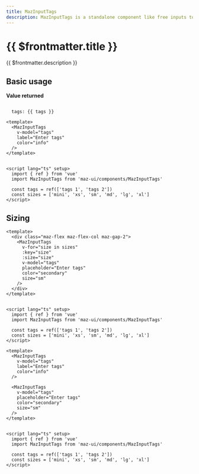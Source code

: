 ```yaml
---
title: MazInputTags
description: MazInputTags is a standalone component like free inputs to help user select many values and return an Array of strings. Color options are also available.
---
```


# {{ $frontmatter.title }}

{{ $frontmatter.description }}

<!--@include: ./../.vitepress/mixins/getting-started.md-->

<!--@include: ./../.vitepress/mixins/maz-input-props.md-->

## Basic usage

<MazInputTags
  v-model="tags"
  placeholder="Enter tags"
  color="info"
/>

**Value returned**

<code>
  tags: {{ tags }}
</code>

```vue
<template>
  <MazInputTags
    v-model="tags"
    label="Enter tags"
    color="info"
  />
</template>


<script lang="ts" setup>
  import { ref } from 'vue'
  import MazInputTags from 'maz-ui/components/MazInputTags'

  const tags = ref(['tags 1', 'tags 2'])
  const sizes = ['mini', 'xs', 'sm', 'md', 'lg', 'xl']
</script>
```

## Sizing

<div class="maz-flex maz-flex-col maz-gap-2">
  <MazInputTags
    v-for="size in sizes"
    :key="size"
    :size="size"
    v-model="tags"
    placeholder="Enter tags"
    color="secondary"
    size="sm"
  />
</div>

```vue
<template>
  <div class="maz-flex maz-flex-col maz-gap-2">
    <MazInputTags
      v-for="size in sizes"
      :key="size"
      :size="size"
      v-model="tags"
      placeholder="Enter tags"
      color="secondary"
      size="sm"
    />
  </div>
</template>


<script lang="ts" setup>
  import { ref } from 'vue'
  import MazInputTags from 'maz-ui/components/MazInputTags'

  const tags = ref(['tags 1', 'tags 2'])
  const sizes = ['mini', 'xs', 'sm', 'md', 'lg', 'xl']
</script>
```

<script lang="ts" setup>
  import { ref } from 'vue'

  const tags = ref(['tags 1', 'tags 2'])
  const sizes = ['mini', 'xs', 'sm', 'md', 'lg', 'xl']
</script>

```vue
<template>
  <MazInputTags
    v-model="tags"
    label="Enter tags"
    color="info"
  />

  <MazInputTags
    v-model="tags"
    placeholder="Enter tags"
    color="secondary"
    size="sm"
  />
</template>


<script lang="ts" setup>
  import { ref } from 'vue'
  import MazInputTags from 'maz-ui/components/MazInputTags'

  const tags = ref(['tags 1', 'tags 2'])
  const sizes = ['mini', 'xs', 'sm', 'md', 'lg', 'xl']
</script>
```

<!--@include: ./../.vitepress/generated-docs/maz-input-tags.doc.md-->